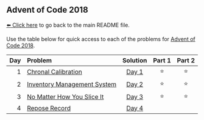 ## Advent of Code 2018

[:arrow_left: Click here](../../README.md) to go back to the main README file.

Use the table below for quick access to each of the problems for [Advent of Code 2018](https://adventofcode.com/2018).

| Day | Problem                                                            |      Solution       | Part 1 | Part 2 |
|----:|:-------------------------------------------------------------------|:-------------------:|:------:|:------:|
|   1 | [Chronal Calibration](https://adventofcode.com/2018/day/1)         | [Day 1](Day01.java) | :star: | :star: |
|   2 | [Inventory Management System](https://adventofcode.com/2018/day/2) | [Day 2](Day02.java) | :star: | :star: |
|   3 | [No Matter How You Slice It](https://adventofcode.com/2018/day/3)  | [Day 3](Day03.java) | :star: | :star: |
|   4 | [Repose Record](https://adventofcode.com/2018/day/4)               | [Day 4](Day04.java) |        |        |